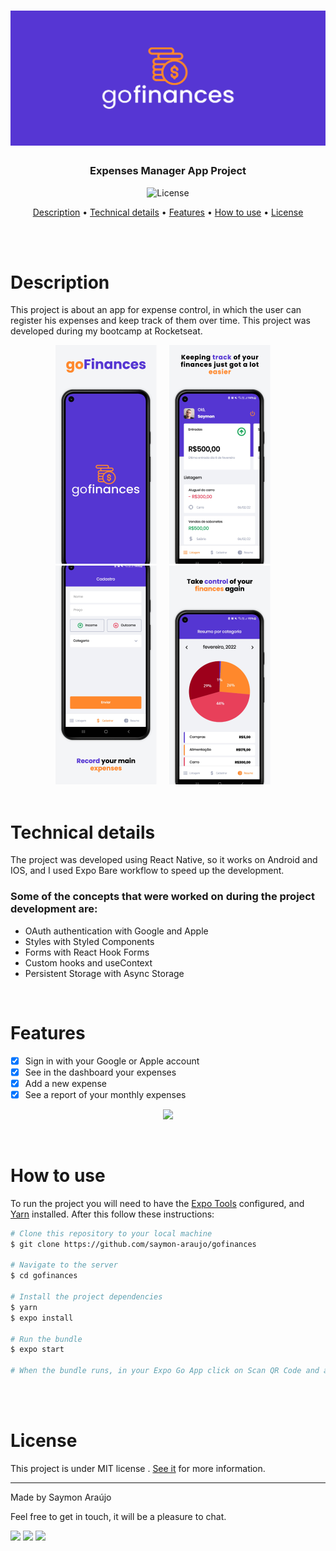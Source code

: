 <h1 align="center">
    <img alt="Banner" title="#banner" src="./src/assets/readme/banner/banner.png" />
</h1>

<h3 align="center">Expenses Manager App Project</h3>

<p align="center">
  <img alt="License" src="https://img.shields.io/badge/license-MIT-brightgreen">
</p>

<p align="center">
 <a href="#description">Description</a> • 
 <a href="#technical-details">Technical details</a> •
 <a href="#features">Features</a> • 
 <a href="#how-to-use">How to use</a> • 
 <a href="#license">License</a>
</p>

<br>
<br>

# Description
<p>This project is about an app for expense control, in which the user can register his expenses and keep track of them over time. This project was developed during my bootcamp at Rocketseat.</p>


<div align="center">
  <img alt="ScreenShot1" title="#screenshot1" src="./src/assets/readme/screenshots/screenshot1.png" />&nbsp;&nbsp;&nbsp;&nbsp;
  <img alt="ScreenShot2" title="#screenshot2" src="./src/assets/readme/screenshots/screenshot2.png" />&nbsp;&nbsp;&nbsp;&nbsp;
  <img alt="ScreenShot3" title="#screenshot3" src="./src/assets/readme/screenshots/screenshot3.png" />&nbsp;&nbsp;&nbsp;&nbsp;
  <img alt="ScreenShot4" title="#screenshot4" src="./src/assets/readme/screenshots/screenshot4.png" />&nbsp;&nbsp;&nbsp;&nbsp;
</div>


<br>

# Technical details
<p>The project was developed using React Native, so it works on Android and IOS, and I used Expo Bare workflow to speed up the development.</p>

### Some of the concepts that were worked on during the project development are:


- OAuth authentication with Google and Apple
- Styles with Styled Components
- Forms with React Hook Forms
- Custom hooks and useContext
- Persistent Storage with Async Storage

<br>

# Features

- [x] Sign in with your Google or Apple account
- [x] See in the dashboard your expenses
- [x] Add a new expense
- [x] See a report of your monthly expenses

<p align="center">
  <img src="./src/assets/readme/preview/gofinances-previews.gif">
</p>

<br>


# How to use

To run the project you will need to have the [Expo Tools](https://expo.dev/tools) configured, and [Yarn](https://classic.yarnpkg.com/en/docs/getting-started) installed. After this follow these instructions:

```bash
# Clone this repository to your local machine
$ git clone https://github.com/saymon-araujo/gofinances

# Navigate to the server
$ cd gofinances

# Install the project dependencies
$ yarn
$ expo install

# Run the bundle
$ expo start

# When the bundle runs, in your Expo Go App click on Scan QR Code and appoint the camera to the QR code.

```

<br>
<br>

# License

This project is under MIT license . [See it](https://github.com/saymon-araujo/gofinances/blob/main/LICENSE) for more information.

---

Made by Saymon Araújo
<div>
 <p> Feel free to get in touch, it will be a pleasure to chat.</p>
  <a href="https://www.linkedin.com/in/saymon-araujo/" target="_blank"><img src="https://img.shields.io/badge/LinkedIn-0077B5?style=for-the-badge&logo=linkedin&logoColor=white" target="_blank"></a>
  <a href="mailto:saymonbrandon@gmail.com?subject=Hello%20Saymon,%20From%20Github"><img src="https://img.shields.io/badge/gmail-%23D14836.svg?&style=for-the-badge&logo=gmail&logoColor=white" /></a>
  <a href="https://t.me/saymon_araujo_dev"><img src="https://img.shields.io/badge/Telegram-2CA5E0?style=for-the-badge&logo=telegram&logoColor=white" /></a>&nbsp;&nbsp;&nbsp;&nbsp;
</div>

